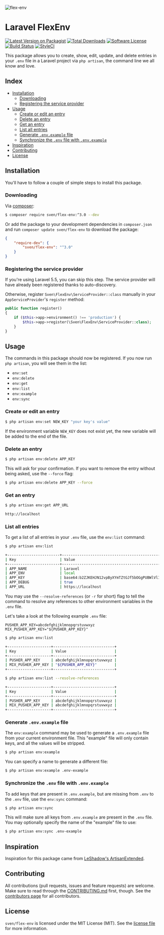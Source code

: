 ![flex-env](https://cloud.githubusercontent.com/assets/11269635/12526309/85a09084-c16c-11e5-8099-cddf6f8fce78.jpg)

# Laravel FlexEnv
[![Latest Version on Packagist][ico-version]][link-packagist]
[![Total Downloads][ico-downloads]][link-downloads]
[![Software License][ico-license]](LICENSE.md)
[![Build Status][ico-build]][link-build]
[![StyleCI][ico-styleci]][link-styleci]

This package allows you to create, show, edit, update, and delete entries in
your `.env` file in a Laravel project via `php artisan`, the command line
we all know and love.

## Index
- [Installation](#installation)
  - [Downloading](#downloading)
  - [Registering the service provider](#registering-the-service-provider)
- [Usage](#usage)
  - [Create or edit an entry](#create-or-edit-an-entry)
  - [Delete an entry](#delete-an-entry)
  - [Get an entry](#get-an-entry)
  - [List all entries](#list-all-entries)
  - [Generate `.env.example` file](#generate-envexample-file)
  - [Synchronize the `.env` file with `.env.example`](#synchronize-the-env-file-with-envexample)
- [Inspiration](#inspiration)
- [Contributing](#contributing)
- [License](#license)

## Installation
You'll have to follow a couple of simple steps to install this package.

### Downloading
Via [composer](http://getcomposer.org):

```bash
$ composer require sven/flex-env:^3.0 --dev
```

Or add the package to your development dependencies in `composer.json` and run
`composer update sven/flex-env` to download the package:

```json
{
    "require-dev": {
        "sven/flex-env": "^3.0"
    }
}
```

### Registering the service provider
If you're using Laravel 5.5, you can skip this step. The service provider will have already been registered
thanks to auto-discovery. 

Otherwise, register `Sven\FlexEnv\ServiceProvider::class` manually in your `AppServiceProvider`'s
`register` method:

```php
public function register()
{
    if ($this->app->environment() !== 'production') {
        $this->app->register(\Sven\FlexEnv\ServiceProvider::class);
    }    
}
```

## Usage
The commands in this package should now be registered. If you now run `php artisan`,
you will see them in the list:

- `env:set`
- `env:delete`
- `env:get`
- `env:list`
- `env:example`
- `env:sync`

### Create or edit an entry
```bash
$ php artisan env:set NEW_KEY "your key's value"
```

If the environment variable `NEW_KEY` does not exist yet, the new variable will be
added to the end of the file.

### Delete an entry
```bash
$ php artisan env:delete APP_KEY
```

This will ask for your confirmation. If you want to remove the entry without being asked,
use the `--force` flag: 

```bash
$ php artisan env:delete APP_KEY --force
```

### Get an entry
```bash
$ php artisan env:get APP_URL

http://localhost
```

### List all entries
To get a list of all entries in your `.env` file, use the `env:list` command:

```bash
$ php artisan env:list

+------------------------+-----------------------------------------------------+
| Key                    | Value                                               |
+------------------------+-----------------------------------------------------+
| APP_NAME               | Laravel                                             |
| APP_ENV                | local                                               |
| APP_KEY                | base64:b2ZJKEHJN12vpByXYmTZtGJf5bOGgPUBWlVlIQEHm2A= |
| APP_DEBUG              | true                                                |
| APP_URL                | https://localhost                                   |
```

You may use the `--resolve-references` (or `-r` for short) flag to tell the
command to resolve any references to other environment variables in the `.env` file.

Let's take a look at the following example `.env` file:

```
PUSHER_APP_KEY=abcdefghijklmnopqrstuvwxyz
MIX_PUSHER_APP_KEY="${PUSHER_APP_KEY}"
```

```bash
$ php artisan env:list

+--------------------+----------------------------+
| Key                | Value                      |
+--------------------+----------------------------+
| PUSHER_APP_KEY     | abcdefghijklmnopqrstuvwxyz |
| MIX_PUSHER_APP_KEY | "${PUSHER_APP_KEY}"        |
+--------------------+----------------------------+

$ php artisan env:list --resolve-references

+--------------------+----------------------------+
| Key                | Value                      |
+--------------------+----------------------------+
| PUSHER_APP_KEY     | abcdefghijklmnopqrstuvwxyz |
| MIX_PUSHER_APP_KEY | abcdefghijklmnopqrstuvwxyz |
+--------------------+----------------------------+
```

### Generate `.env.example` file
The `env:example` command may be used to generate a `.env.example` file
from your current environment file. This "example" file will only contain
keys, and all the values will be stripped.

```bash
$ php artisan env:example
```

You can specify a name to generate a different file:

```bash
$ php artisan env:example .env-example
```

### Synchronize the `.env` file with `.env.example`
To add keys that are present in `.env.example`, but are missing from `.env` to
the `.env` file, use the `env:sync` command:

```bash
$ php artisan env:sync
```

This will make sure all keys from `.env.example` are present in the `.env` file. You
may optionally specify the name of the "example" file to use:

```bash
$ php artisan env:sync .env-example
```

## Inspiration
Inspiration for this package came from [LeShadow's ArtisanExtended](https://github.com/LeShadow/ArtisanExtended).

## Contributing
All contributions (pull requests, issues and feature requests) are
welcome. Make sure to read through the [CONTRIBUTING.md](CONTRIBUTING.md) first,
though. See the [contributors page](../../graphs/contributors) for all contributors.

## License
`sven/flex-env` is licensed under the MIT License (MIT). See the [license file](LICENSE.md)
for more information.

[ico-version]: https://img.shields.io/packagist/v/sven/flex-env.svg?style=flat-square
[ico-license]: https://img.shields.io/badge/license-MIT-green.svg?style=flat-square
[ico-downloads]: https://img.shields.io/packagist/dt/sven/flex-env.svg?style=flat-square
[ico-build]: https://img.shields.io/github/actions/workflow/status/svenluijten/flex-env/tests.yml?style=flat-square
[ico-styleci]: https://styleci.io/repos/49644781/shield

[link-packagist]: https://packagist.org/packages/sven/flex-env
[link-downloads]: https://packagist.org/packages/sven/flex-env
[link-build]: https://github.com/svenluijten/flex-env/actions/workflows/tests.yml
[link-styleci]: https://styleci.io/repos/49644781
